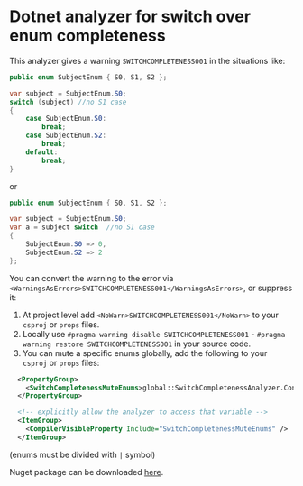 # Dotnet analyzer for switch over enum completeness

This analyzer gives a warning `SWITCHCOMPLETENESS001` in the situations like:

```C#
public enum SubjectEnum { S0, S1, S2 };

var subject = SubjectEnum.S0;
switch (subject) //no S1 case
{
    case SubjectEnum.S0:
        break;
    case SubjectEnum.S2:
        break;
    default:
        break;
}
```

or

```C#
public enum SubjectEnum { S0, S1, S2 };

var subject = SubjectEnum.S0;
var a = subject switch  //no S1 case
{
    SubjectEnum.S0 => 0,
    SubjectEnum.S2 => 2
};
```

You can convert the warning to the error via `<WarningsAsErrors>SWITCHCOMPLETENESS001</WarningsAsErrors>`, or suppress it:

1. At project level add `<NoWarn>SWITCHCOMPLETENESS001</NoWarn>` to your `csproj` or `props` files.
2. Locally use `#pragma warning disable SWITCHCOMPLETENESS001` - `#pragma warning restore SWITCHCOMPLETENESS001` in your source code.
3. You can mute a specific enums globally, add the following to your `csproj` or `props` files:
```xml
  <PropertyGroup>
    <SwitchCompletenessMuteEnums>global::SwitchCompletenessAnalyzer.Console.Silent1Enum|global::SwitchCompletenessAnalyzer.Console.Silent2Enum|</SwitchCompletenessMuteEnums>
  </PropertyGroup>

  <!-- explicitly allow the analyzer to access that variable -->
  <ItemGroup>
    <CompilerVisibleProperty Include="SwitchCompletenessMuteEnums" />
  </ItemGroup>
```

(enums must be divided with `|` symbol)

Nuget package can be downloaded [here](https://www.nuget.org/packages/SwitchCompletenessAnalyzer).
